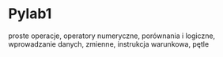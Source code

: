 # Pylab1
proste operacje, operatory numeryczne, porównania i logiczne, wprowadzanie danych, zmienne, instrukcja warunkowa, pętle 
